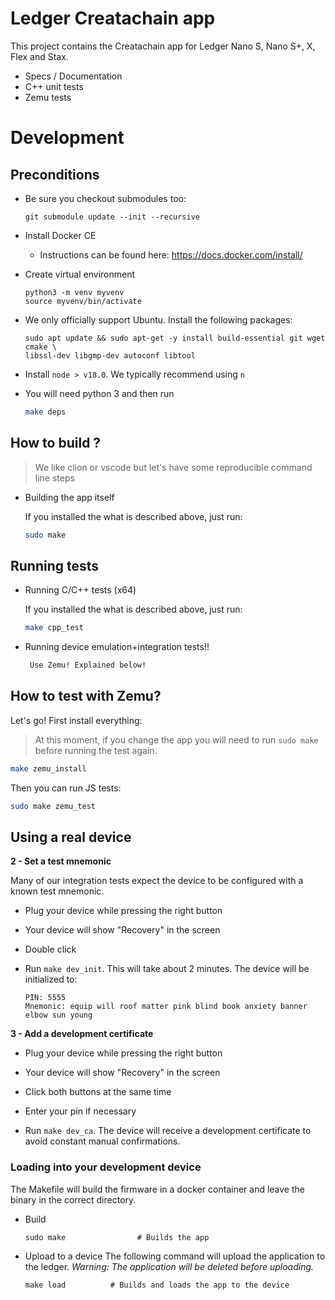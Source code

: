 # Ledger Creatachain app
This project contains the Creatachain app for Ledger Nano S, Nano S+, X, Flex and Stax.
- Specs / Documentation
- C++ unit tests
- Zemu tests

# Development

## Preconditions

- Be sure you checkout submodules too:

    ```
    git submodule update --init --recursive
    ```

- Install Docker CE
    - Instructions can be found here: https://docs.docker.com/install/

- Create virtual environment
    ```
   python3 -m venv myvenv
   source myvenv/bin/activate
   ```

- We only officially support Ubuntu. Install the following packages:
   ```
   sudo apt update && sudo apt-get -y install build-essential git wget cmake \
  libssl-dev libgmp-dev autoconf libtool
   ```

- Install `node > v18.0`. We typically recommend using `n`

- You will need python 3 and then run
    ```bash
    make deps
    ```

## How to build ?

> We like clion or vscode but let's have some reproducible command line steps
>

- Building the app itself

    If you installed the what is described above, just run:
    ```bash
    sudo make
    ```

## Running tests

- Running C/C++ tests (x64)

    If you installed the what is described above, just run:
    ```bash
    make cpp_test
    ```

- Running device emulation+integration tests!!

   ```bash
    Use Zemu! Explained below!
    ```

## How to test with Zemu?

Let's go! First install everything:
> At this moment, if you change the app you will need to run `sudo make` before running the test again.

```bash
make zemu_install
```

Then you can run JS tests:

```bash
sudo make zemu_test
```

## Using a real device

**2 - Set a test mnemonic**

Many of our integration tests expect the device to be configured with a known test mnemonic.

- Plug your device while pressing the right button

- Your device will show "Recovery" in the screen

- Double click

- Run `make dev_init`. This will take about 2 minutes. The device will be initialized to:

   ```
   PIN: 5555
   Mnemonic: equip will roof matter pink blind book anxiety banner elbow sun young
   ```

**3 - Add a development certificate**

- Plug your device while pressing the right button

- Your device will show "Recovery" in the screen

- Click both buttons at the same time

- Enter your pin if necessary

- Run `make dev_ca`. The device will receive a development certificate to avoid constant manual confirmations.


### Loading into your development device

The Makefile will build the firmware in a docker container and leave the binary in the correct directory.

- Build

   ```
   sudo make                # Builds the app
   ```

- Upload to a device
   The following command will upload the application to the ledger. _Warning: The application will be deleted before uploading._
   ```
   make load          # Builds and loads the app to the device
   ```
